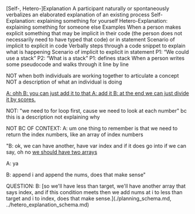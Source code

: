 [Self-, Hetero-]Explanation
A participant naturally or spontaneously verbalizes an elaborated explanation of an existing process
Self-Explanation: explaining something for yourself
Hetero-Explanation: explaining something for someone else
Examples
When a person makes explicit something that may be implicit in their code (the person does not necessarily need to have typed that code) or in statement
Scenario of implicit to explicit in code
Verbally steps through a code snippet to explain what is happening
Scenario of implicit to explicit in statement
P1: “We could use a stack”
P2: “What is a stack”
P1: defines stack
When a person writes some pseudocode and walks through it line by line



NOT when both individuals are working together to articulate a concept
NOT a description of what an individual is doing

<a href=../hetero_explanation_schema.md>
A: ohh
B: you can just add it to that
A: add it
B: at the end we can just divide it by scores.
</a>

NOT: "we need to for loop first, cause we need to look at each number" bc this is a description not explaining why

NOT BC OF CONTEXT:
A: um one thing to remember is that we need to return the index numbers, like an array of index numbers

"B: ok, we can have another, have var index and if it does go into if we can say, oh no [we should have two arrays](./planning_schema.md)

A: ya

B: append i and append the nums, does that make sense"

QUESTION:
B: [so we'll have less than target, we'll have another array that says index, and if this condition meets then we add nums at i to less than target and i to index, does that make sense.](./planning_schema.md, ../hetero_explanation_schema.md)

